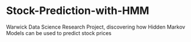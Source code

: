 # Stock-Prediction-with-HMM
Warwick Data Science Research Project, discovering how Hidden Markov Models can be used to predict stock prices
